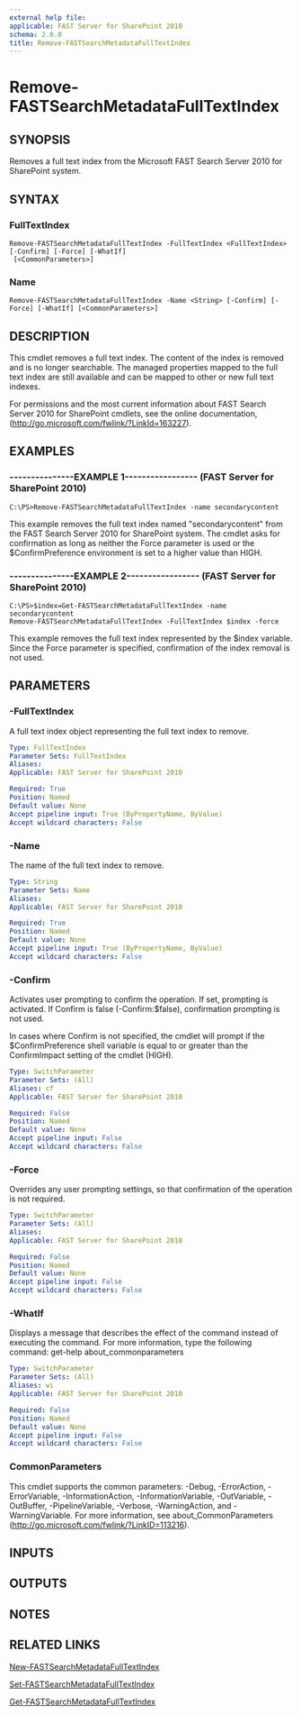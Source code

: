 ```yaml
---
external help file: 
applicable: FAST Server for SharePoint 2010
schema: 2.0.0
title: Remove-FASTSearchMetadataFullTextIndex
---
```


# Remove-FASTSearchMetadataFullTextIndex

## SYNOPSIS
Removes a full text index from the Microsoft FAST Search Server 2010 for SharePoint system.

## SYNTAX

### FullTextIndex
```
Remove-FASTSearchMetadataFullTextIndex -FullTextIndex <FullTextIndex> [-Confirm] [-Force] [-WhatIf]
 [<CommonParameters>]
```

### Name
```
Remove-FASTSearchMetadataFullTextIndex -Name <String> [-Confirm] [-Force] [-WhatIf] [<CommonParameters>]
```

## DESCRIPTION
This cmdlet removes a full text index.
The content of the index is removed and is no longer searchable.
The managed properties mapped to the full text index are still available and can be mapped to other or new full text indexes.

For permissions and the most current information about FAST Search Server 2010 for SharePoint cmdlets, see the online documentation, (http://go.microsoft.com/fwlink/?LinkId=163227).

## EXAMPLES

### ---------------EXAMPLE 1----------------- (FAST Server for SharePoint 2010)
```
C:\PS>Remove-FASTSearchMetadataFullTextIndex -name secondarycontent
```

This example removes the full text index named "secondarycontent" from the FAST Search Server 2010 for SharePoint system.
The cmdlet asks for confirmation as long as neither the Force parameter is used or the $ConfirmPreference environment is set to a higher value than HIGH.

### ---------------EXAMPLE 2----------------- (FAST Server for SharePoint 2010)
```
C:\PS>$index=Get-FASTSearchMetadataFullTextIndex -name secondarycontent
Remove-FASTSearchMetadataFullTextIndex -FullTextIndex $index -force
```

This example removes the full text index represented by the $index variable.
Since the Force parameter is specified, confirmation of the index removal is not used.

## PARAMETERS

### -FullTextIndex
A full text index object representing the full text index to remove.

```yaml
Type: FullTextIndex
Parameter Sets: FullTextIndex
Aliases: 
Applicable: FAST Server for SharePoint 2010

Required: True
Position: Named
Default value: None
Accept pipeline input: True (ByPropertyName, ByValue)
Accept wildcard characters: False
```

### -Name
The name of the full text index to remove.

```yaml
Type: String
Parameter Sets: Name
Aliases: 
Applicable: FAST Server for SharePoint 2010

Required: True
Position: Named
Default value: None
Accept pipeline input: True (ByPropertyName, ByValue)
Accept wildcard characters: False
```

### -Confirm
Activates user prompting to confirm the operation.
If set, prompting is activated.
If Confirm is false (-Confirm:$false), confirmation prompting is not used.

In cases where Confirm is not specified, the cmdlet will prompt if the $ConfirmPreference shell variable is equal to or greater than the ConfirmImpact setting of the cmdlet (HIGH).

```yaml
Type: SwitchParameter
Parameter Sets: (All)
Aliases: cf
Applicable: FAST Server for SharePoint 2010

Required: False
Position: Named
Default value: None
Accept pipeline input: False
Accept wildcard characters: False
```

### -Force
Overrides any user prompting settings, so that confirmation of the operation is not required.

```yaml
Type: SwitchParameter
Parameter Sets: (All)
Aliases: 
Applicable: FAST Server for SharePoint 2010

Required: False
Position: Named
Default value: None
Accept pipeline input: False
Accept wildcard characters: False
```

### -WhatIf
Displays a message that describes the effect of the command instead of executing the command.
For more information, type the following command: get-help about_commonparameters

```yaml
Type: SwitchParameter
Parameter Sets: (All)
Aliases: wi
Applicable: FAST Server for SharePoint 2010

Required: False
Position: Named
Default value: None
Accept pipeline input: False
Accept wildcard characters: False
```

### CommonParameters
This cmdlet supports the common parameters: -Debug, -ErrorAction, -ErrorVariable, -InformationAction, -InformationVariable, -OutVariable, -OutBuffer, -PipelineVariable, -Verbose, -WarningAction, and -WarningVariable. For more information, see about_CommonParameters (http://go.microsoft.com/fwlink/?LinkID=113216).

## INPUTS

## OUTPUTS

## NOTES

## RELATED LINKS

[New-FASTSearchMetadataFullTextIndex](New-FASTSearchMetadataFullTextIndex.md)

[Set-FASTSearchMetadataFullTextIndex](Set-FASTSearchMetadataFullTextIndex.md)

[Get-FASTSearchMetadataFullTextIndex](Get-FASTSearchMetadataFullTextIndex.md)

